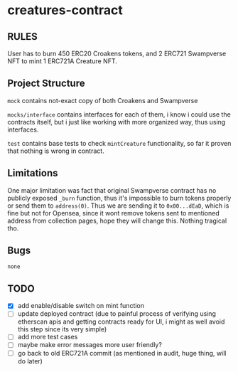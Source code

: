 # creatures-contract

## RULES

User has to burn 450 ERC20 Croakens tokens, and 2 ERC721 Swampverse NFT to mint 1 ERC721A Creature NFT.


## Project Structure

`mock` contains not-exact copy of both Croakens and Swampverse

`mocks/interface` contains interfaces for each of them, i know i could use the contracts itself, but i just
like working with more organized way, thus using interfaces. 

`test` contains base tests to check `mintCreature` functionality, so far it proven that nothing is wrong in contract.

## Limitations

One major limitation was fact that original Swampverse contract has no publicly exposed `_burn` function, thus it's impossible
to burn tokens properly or send them to `address(0)`. Thus we are sending it to `0x00...dEaD`, which is fine but not for Opensea,
since it wont remove tokens sent to mentioned address from collection pages, hope they will change this. Nothing tragical tho. 

## Bugs

`none`

## TODO

-[x] add enable/disable switch on mint function
-[ ] update deployed contract (due to painful process of verifying using etherscan apis and getting contracts ready for UI, 
i might as well avoid this step since its very simple)
-[ ] add more test cases
-[ ] maybe make error messages more user friendly?
-[ ] go back to old ERC721A commit (as mentioned in audit, huge thing, will do later)
